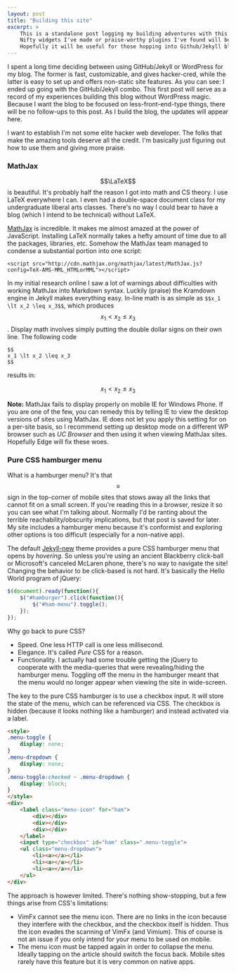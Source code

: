 ```yaml
---
layout: post
title: "Building this site"
excerpt: >
    This is a standalone post logging my building adventures with this site.
    Nifty widgets I've made or praise-worthy plugins I've found will be mentioned here.
    Hopefully it will be useful for those hopping into Github/Jekyll blogging.
---
```

I spent a long time deciding between using GitHub/Jekyll or WordPress for my blog.
The former is fast, customizable, and gives hacker-cred, while the latter is easy to set up and offers non-static site features.
As you can see: I ended up going with the GitHub/Jekyll combo.
This first post will serve as a record of my experiences building this blog without WordPress magic.
Because I want the blog to be focused on less-front-end-type things, there will be no follow-ups to this post.
As I build the blog, the updates will appear here.

I want to establish I'm not some elite hacker web developer.
The folks that make the amazing tools deserve all the credit.
I'm basically just figuring out how to use them and giving more praise.

### MathJax

$$\LaTeX$$ is beautiful.
It's probably half the reason I got into math and CS theory.
I use LaTeX everywhere I can.
I even had a double-space document class for my undergraduate liberal arts classes.
There's no way I could bear to have a blog (which I intend to be technical) without LaTeX.

[MathJax](http://www.mathjax.org/) is incredible.
It makes me almost amazed at the power of JavaScript.
Installing LaTeX normally takes a hefty amount of time due to all the packages, libraries, etc.
Somehow the MathJax team managed to condense a substantial portion into one script:

~~~
<script src="http://cdn.mathjax.org/mathjax/latest/MathJax.js?config=TeX-AMS-MML_HTMLorMML"></script>
~~~

In my initial research online I saw a lot of warnings about difficulties with working MathJax into Markdown syntax.
Luckily (praise) the Kramdown engine in Jekyll makes everything easy.
In-line math is as simple as `$$x_1 \lt x_2 \leq x_3$$`, which produces $$x_1 \lt x_2 \leq x_3$$.
Display math involves simply putting the double dollar signs on their own line.
The following code

~~~
$$
x_1 \lt x_2 \leq x_3
$$
~~~

results in:

$$
x_1 \lt x_2 \leq x_3
$$

**Note:**
MathJax fails to display properly on mobile IE for Windows Phone.
If you are one of the few, you can remedy this by telling IE to view the desktop versions of sites using MathJax.
IE does not let you apply this setting for on a per-site basis, so I recommend setting up desktop mode on a different WP browser such as *UC Browser* and then using it when viewing MathJax sites.
Hopefully Edge will fix these woes.

### Pure CSS hamburger menu

What is a hamburger menu?
It's that $$\equiv$$ sign in the top-corner of mobile sites that stows away all the links that cannot fit on a small screen.
If you're reading this in a browser, resize it so you can see what I'm talking about.
Normally I'd be ranting about the terrible reachability/obscurity implications, but that post is saved for later.
My site includes a hamburger menu because it's conformist and exploring other options is too difficult (especially for a non-native app).

The default [Jekyll-new](https://github.com/jglovier/jekyll-new) theme provides a pure CSS hamburger menu that opens by *hovering*.
So unless you're using an ancient Blackberry click-ball or Microsoft's canceled McLaren phone, there's no way to navigate the site!
Changing the behavior to be click-based is not hard.
It's basically the Hello World program of jQuery:

~~~ javascript
$(document).ready(function(){
    $("#hamburger").click(function(){
        $("#ham-menu").toggle();
    });
});
~~~

Why go back to pure CSS?

*   Speed. One less HTTP call is one less millisecond.
*   Elegance. It's called *Pure* CSS for a reason.
*   Functionality. I actually had some trouble getting the jQuery to cooperate with the media-queries that were revealing/hiding the hamburger menu.
    Toggling off the menu in the hamburger meant that the menu would no longer appear when viewing the site in wide-screen.

The key to the pure CSS hamburger is to use a checkbox input.
It will store the state of the menu, which can be referenced via CSS.
The checkbox is hidden (because it looks nothing like a hamburger) and instead activated via a label.

~~~ html
<style>
.menu-toggle {
    display: none;
}
.menu-dropdown {
    display: none;
}
.menu-toggle:checked ~ .menu-dropdown {
    display: block;
}
</style>
<div>
    <label class="menu-icon" for="ham">
        <div></div>
        <div></div>
        <div></div>
    </label>
    <input type="checkbox" id="ham" class=".menu-toggle">
    <ul class="menu-dropdown">
        <li><a></a></li>
        <li><a></a></li>
        <li><a></a></li>
    </ul>
</div>

~~~

The approach is however limited.
There's nothing show-stopping, but a few things arise from CSS's limitations:

*   VimFx cannot see the menu icon.
    There are no links in the icon because they interfere with the checkbox, and the checkbox itself is hidden.
    Thus the icon evades the scanning of VimFx (and Vimium).
    This of course is not an issue if you only intend for your menu to be used on mobile.
*   The menu icon must be tapped again in order to collapse the menu.
    Ideally tapping on the article should switch the focus back.
    Mobile sites rarely have this feature but it is very common on native apps.
